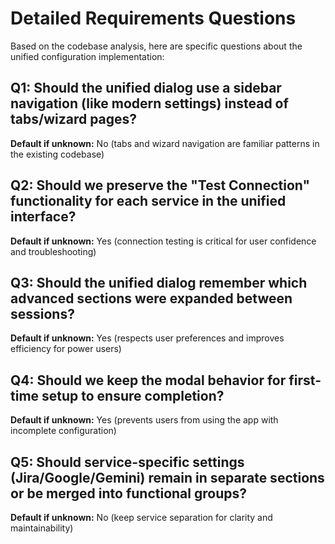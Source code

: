 # Detailed Requirements Questions

Based on the codebase analysis, here are specific questions about the unified configuration implementation:

## Q1: Should the unified dialog use a sidebar navigation (like modern settings) instead of tabs/wizard pages?
**Default if unknown:** No (tabs and wizard navigation are familiar patterns in the existing codebase)

## Q2: Should we preserve the "Test Connection" functionality for each service in the unified interface?
**Default if unknown:** Yes (connection testing is critical for user confidence and troubleshooting)

## Q3: Should the unified dialog remember which advanced sections were expanded between sessions?
**Default if unknown:** Yes (respects user preferences and improves efficiency for power users)

## Q4: Should we keep the modal behavior for first-time setup to ensure completion?
**Default if unknown:** Yes (prevents users from using the app with incomplete configuration)

## Q5: Should service-specific settings (Jira/Google/Gemini) remain in separate sections or be merged into functional groups?
**Default if unknown:** No (keep service separation for clarity and maintainability)